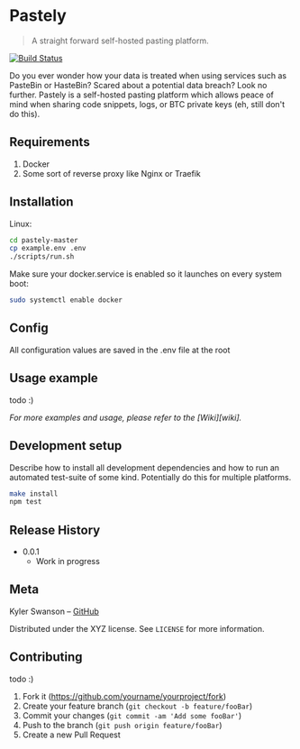 # Pastely
> A straight forward self-hosted pasting platform.

[![Build Status](https://travis-ci.org/kyler-swanson/pastely.svg?branch=master)](https://travis-ci.org/kyler-swanson/pastely)

Do you ever wonder how your data is treated when using services such as PasteBin or HasteBin? Scared about a potential data breach? Look no further. Pastely is a self-hosted pasting platform which allows peace of mind when sharing code snippets, logs, or BTC private keys (eh, still don't do this).

## Requirements

1. Docker
2. Some sort of reverse proxy like Nginx or Traefik

## Installation

Linux:

```sh
cd pastely-master
cp example.env .env
./scripts/run.sh
```

Make sure your docker.service is enabled so it launches on every system boot:

```sh
sudo systemctl enable docker
```

## Config

All configuration values are saved in the .env file at the root

## Usage example

todo :)

_For more examples and usage, please refer to the [Wiki][wiki]._

## Development setup

Describe how to install all development dependencies and how to run an automated test-suite of some kind. Potentially do this for multiple platforms.

```sh
make install
npm test
```

## Release History

* 0.0.1
    * Work in progress

## Meta

Kyler Swanson – [GitHub](https://github.com/kyler-swanson)

Distributed under the XYZ license. See ``LICENSE`` for more information.

## Contributing

todo :)

1. Fork it (<https://github.com/yourname/yourproject/fork>)
2. Create your feature branch (`git checkout -b feature/fooBar`)
3. Commit your changes (`git commit -am 'Add some fooBar'`)
4. Push to the branch (`git push origin feature/fooBar`)
5. Create a new Pull Request
